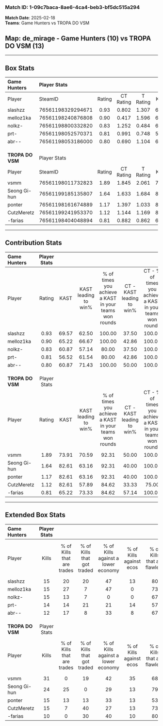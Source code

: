 ### Match ID: 1-09c7baca-8ae6-4ca4-beb3-bf5dc515a294  
**Match Date**: 2025-02-18  
**Teams**: Game Hunters vs TROPA DO VSM  

## **Map**: de_mirage - Game Hunters (10) vs TROPA DO VSM (13)  
---  

## Box Stats  

| **Game Hunters** | Player Stats      |        |           |          |       |       |       |         |        |      |     |
| :- | :- | :-: | :-: | :-: | :-: | :-: | :-: | :-: | :-: | :-: | :-: |
| Player           | SteamID           | Rating | CT Rating | T Rating | KAST  |  ADR  | Kills | Assists | Deaths | K/D  | HS% |
| slashzz          | 76561198329294671 |  0.93  |   0.802   |  1.307   | 69.57 | 62.7  |  15   |    3    |   18   | 0.83 | 60  |
| melloz1ka        | 76561198240876808 |  0.90  |   0.417   |  1.596   | 65.22 | 61.2  |  15   |    4    |   18   | 0.83 | 40  |
| nolkz-           | 76561198800332820 |  0.83  |   1.252   |  0.484   | 60.87 | 63.4  |  15   |    6    |   20   | 0.75 | 53  |
| prt-             | 76561198052570371 |  0.81  |   0.991   |  0.748   | 56.52 | 66.8  |  14   |    2    |   18   | 0.78 | 42  |
| abr--            | 76561198053186000 |  0.80  |   0.690   |  1.104   | 60.87 | 86.2  |  12   |   13    |   21   | 0.57 | 50  |
|                  |                   |        |           |          |       |       |       |         |        |      |     |
|                  |                   |        |           |          |       |       |       |         |        |      |     |
|                  |                   |        |           |          |       |       |       |         |        |      |     |
| **TROPA DO VSM** | Player Stats      |        |           |          |       |       |       |         |        |      |     |
| Player           | SteamID           | Rating | CT Rating | T Rating | KAST  |  ADR  | Kills | Assists | Deaths | K/D  | HS% |
| vsmm             | 76561198011732823 |  1.89  |   1.845   |  2.061   | 73.91 | 141.8 |  31   |    5    |   15   | 2.07 | 48  |
| Seong Gi-hun     | 76561199185135807 |  1.64  |   1.633   |  1.684   | 82.61 | 108.0 |  24   |    7    |   13   | 1.85 | 50  |
| ponter           | 76561198161674889 |  1.17  |   1.397   |  1.033   | 82.61 | 70.9  |  15   |    8    |   14   | 1.07 | 40  |
| CutzMeretz       | 76561199241953370 |  1.12  |   1.144   |  1.169   | 82.61 | 62.4  |  15   |    9    |   15   | 1.00 | 40  |
| -farias          | 76561198404048894 |  0.81  |   0.882   |  0.862   | 65.22 | 55.9  |  10   |   10    |   14   | 0.71 | 20  |
---  

## Contribution Stats  

| **Game Hunters** | Player Stats |       |                      |                                                        |                           |                                                             |                          |                                                            |
| :- | :-: | :-: | :-: | :-: | :-: | :-: | :-: | :-: |
| Player           |    Rating    | KAST  | KAST leading to win% | % of times you achieve a KAST in your teams won rounds | CT - KAST leading to win% | CT - % of times you achieve a KAST in your teams won rounds | T - KAST leading to win% | T - % of times you achieve a KAST in your teams won rounds |
| slashzz          |     0.93     | 69.57 |        62.50         |                         100.00                         |           37.50           |                           100.00                            |          87.50           |                           100.00                           |
| melloz1ka        |     0.90     | 65.22 |        66.67         |                         100.00                         |           42.86           |                           100.00                            |          87.50           |                           100.00                           |
| nolkz-           |     0.83     | 60.87 |        57.14         |                         80.00                          |           37.50           |                           100.00                            |          83.33           |                           71.43                            |
| prt-             |     0.81     | 56.52 |        61.54         |                         80.00                          |           42.86           |                           100.00                            |          83.33           |                           71.43                            |
| abr--            |     0.80     | 60.87 |        71.43         |                         100.00                         |           50.00           |                           100.00                            |          87.50           |                           100.00                           |
|                  |              |       |                      |                                                        |                           |                                                             |                          |                                                            |
|                  |              |       |                      |                                                        |                           |                                                             |                          |                                                            |
|                  |              |       |                      |                                                        |                           |                                                             |                          |                                                            |
| **TROPA DO VSM** | Player Stats |       |                      |                                                        |                           |                                                             |                          |                                                            |
| Player           |    Rating    | KAST  | KAST leading to win% | % of times you achieve a KAST in your teams won rounds | CT - KAST leading to win% | CT - % of times you achieve a KAST in your teams won rounds | T - KAST leading to win% | T - % of times you achieve a KAST in your teams won rounds |
| vsmm             |     1.89     | 73.91 |        70.59         |                         92.31                          |           50.00           |                           100.00                            |          88.89           |                           88.89                            |
| Seong Gi-hun     |     1.64     | 82.61 |        63.16         |                         92.31                          |           40.00           |                           100.00                            |          88.89           |                           88.89                            |
| ponter           |     1.17     | 82.61 |        63.16         |                         92.31                          |           40.00           |                           100.00                            |          88.89           |                           88.89                            |
| CutzMeretz       |     1.12     | 82.61 |        57.89         |                         84.62                          |           33.33           |                            75.00                            |          80.00           |                           88.89                            |
| -farias          |     0.81     | 65.22 |        73.33         |                         84.62                          |           57.14           |                           100.00                            |          87.50           |                           77.78                            |
---  

## Extended Box Stats  

| **Game Hunters** | Player Stats |                            |                            |                                    |                         |                              |                                 |        |                             |                                     |                          |                               |                            |
| :- | :-: | :-: | :-: | :-: | :-: | :-: | :-: | :-: | :-: | :-: | :-: | :-: | :-: |
| Player           |    Kills     | % of Kills that are trades | % of Kills that got traded | % of Kills against a lower economy | % of Kills against ecos | % of Kills that are flawless | % of Kills that are close duels | Deaths | % of Deaths that get traded | % of Deaths against a lower economy | % of Deaths against ecos | % of Deaths that are flawless | % of Deaths that are close |
| slashzz          |      15      |             20             |             20             |                 47                 |           13            |              80              |                0                |   18   |             22              |                 22                  |            0             |              67               |             6              |
| melloz1ka        |      15      |             27             |             7              |                 47                 |            0            |              73              |                7                |   18   |             22              |                 22                  |            6             |              83               |             0              |
| nolkz-           |      15      |             13             |             7              |                 0                  |            0            |              67              |                7                |   20   |             10              |                 30                  |            5             |              90               |             5              |
| prt-             |      14      |             14             |             21             |                 21                 |           14            |              57              |                0                |   18   |             22              |                 33                  |            6             |              83               |             0              |
| abr--            |      12      |             17             |             8              |                 33                 |            8            |              67              |                0                |   21   |             14              |                 24                  |            5             |              43               |             14             |
|                  |              |                            |                            |                                    |                         |                              |                                 |        |                             |                                     |                          |                               |                            |
|                  |              |                            |                            |                                    |                         |                              |                                 |        |                             |                                     |                          |                               |                            |
|                  |              |                            |                            |                                    |                         |                              |                                 |        |                             |                                     |                          |                               |                            |
| **TROPA DO VSM** | Player Stats |                            |                            |                                    |                         |                              |                                 |        |                             |                                     |                          |                               |                            |
| Player           |    Kills     | % of Kills that are trades | % of Kills that got traded | % of Kills against a lower economy | % of Kills against ecos | % of Kills that are flawless | % of Kills that are close duels | Deaths | % of Deaths that get traded | % of Deaths against a lower economy | % of Deaths against ecos | % of Deaths that are flawless | % of Deaths that are close |
| vsmm             |      31      |             0              |             19             |                 42                 |           35            |              68              |                3                |   15   |             13              |                 13                  |            13            |              60               |             7              |
| Seong Gi-hun     |      24      |             25             |             0              |                 29                 |           13            |              79              |                4                |   13   |              8              |                 31                  |            8             |              62               |             8              |
| ponter           |      15      |             13             |             13             |                 33                 |           13            |              53              |               13                |   14   |             14              |                 14                  |            14            |              79               |             0              |
| CutzMeretz       |      15      |             7              |             40             |                 27                 |           13            |              73              |                0                |   15   |             13              |                 20                  |            13            |              73               |             0              |
| -farias          |      10      |             0              |             30             |                 40                 |           10            |              80              |               10                |   14   |             14              |                 21                  |            7             |              93               |             0              |
